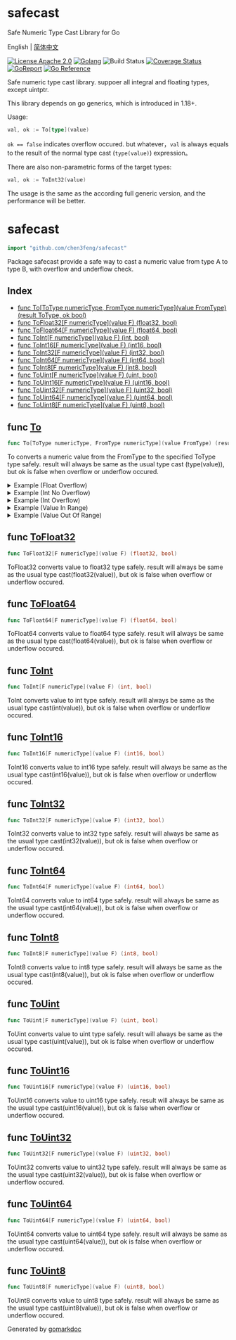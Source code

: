 # safecast

Safe Numeric Type Cast Library for Go

English | [简体中文](README_zh.md)

[![License Apache 2.0](https://img.shields.io/badge/License-Apache_2.0-red.svg)](COPYING)
[![Golang](https://img.shields.io/badge/Language-go1.18+-blue.svg)](https://go.dev/)
![Build Status](https://github.com/chen3feng/safecast/actions/workflows/go.yml/badge.svg)
[![Coverage Status](https://coveralls.io/repos/github/chen3feng/safecast/badge.svg?branch=master)](https://coveralls.io/github/chen3feng/safecast?branch=master)
[![GoReport](https://goreportcard.com/badge/github.com/securego/gosec)](https://goreportcard.com/report/github.com/chen3feng/safecast)
[![Go Reference](https://pkg.go.dev/badge/github.com/chen3feng/safecast.svg)](https://pkg.go.dev/github.com/chen3feng/safecast)

Safe numeric type cast library. suppoer all integral and floating types, except uintptr.

This library depends on go generics, which is introduced in 1.18+.

Usage:

```go
val, ok := To[type](value)
```

`ok == false` indicates overflow occured. but whatever，`val` is always equals to the result of the normal type cast (`type(value)`) expression。

There are also non-parametric forms of the target types:

````go
val, ok := ToInt32(value)
````

The usage is the same as the according full generic version, and the performance will be better.

<!-- gomarkdoc:embed:start -->

<!-- Code generated by gomarkdoc. DO NOT EDIT -->

# safecast

```go
import "github.com/chen3feng/safecast"
```

Package safecast provide a safe way to cast a numeric value from type A to type B, with overflow and underflow check.

## Index

- [func To[ToType numericType, FromType numericType](value FromType) (result ToType, ok bool)](<#func-to>)
- [func ToFloat32[F numericType](value F) (float32, bool)](<#func-tofloat32>)
- [func ToFloat64[F numericType](value F) (float64, bool)](<#func-tofloat64>)
- [func ToInt[F numericType](value F) (int, bool)](<#func-toint>)
- [func ToInt16[F numericType](value F) (int16, bool)](<#func-toint16>)
- [func ToInt32[F numericType](value F) (int32, bool)](<#func-toint32>)
- [func ToInt64[F numericType](value F) (int64, bool)](<#func-toint64>)
- [func ToInt8[F numericType](value F) (int8, bool)](<#func-toint8>)
- [func ToUint[F numericType](value F) (uint, bool)](<#func-touint>)
- [func ToUint16[F numericType](value F) (uint16, bool)](<#func-touint16>)
- [func ToUint32[F numericType](value F) (uint32, bool)](<#func-touint32>)
- [func ToUint64[F numericType](value F) (uint64, bool)](<#func-touint64>)
- [func ToUint8[F numericType](value F) (uint8, bool)](<#func-touint8>)


## func [To](<https://github.com/chen3feng/safecast/blob/master/generics.go#L12>)

```go
func To[ToType numericType, FromType numericType](value FromType) (result ToType, ok bool)
```

To converts a numeric value from the FromType to the specified ToType type safely. result will always be same as the usual type cast \(type\(value\)\), but ok is false when overflow or underflow occured.

<details><summary>Example (Float Overflow)</summary>
<p>

```go
package main

import (
	"fmt"
	"github.com/chen3feng/safecast"
	"math"
)

func main() {
	n, ok := safecast.To[float32](math.MaxFloat32 * 2)
	fmt.Print(n, ok)
}
```

#### Output

```
+Inf false
```

</p>
</details>

<details><summary>Example (Int No Overflow)</summary>
<p>

```go
package main

import (
	"fmt"
	"github.com/chen3feng/safecast"
)

func main() {
	b, ok := safecast.To[byte](255)
	fmt.Print(b, ok)
}
```

#### Output

```
255 true
```

</p>
</details>

<details><summary>Example (Int Overflow)</summary>
<p>

```go
package main

import (
	"fmt"
	"github.com/chen3feng/safecast"
)

func main() {
	b, ok := safecast.To[byte](256)
	fmt.Print(b, ok)
}
```

#### Output

```
0 false
```

</p>
</details>

<details><summary>Example (Value In Range)</summary>
<p>

```go
package main

import (
	"fmt"
	"github.com/chen3feng/safecast"
)

func main() {
	n, ok := safecast.To[uint](1)
	fmt.Print(n, ok)
}
```

#### Output

```
1 true
```

</p>
</details>

<details><summary>Example (Value Out Of Range)</summary>
<p>

```go
package main

import (
	"fmt"
	"github.com/chen3feng/safecast"
)

func main() {
	n, ok := safecast.To[uint32](-1)
	fmt.Print(n, ok)
}
```

#### Output

```
4294967295 false
```

</p>
</details>

## func [ToFloat32](<https://github.com/chen3feng/safecast/blob/master/generics.go#L398>)

```go
func ToFloat32[F numericType](value F) (float32, bool)
```

ToFloat32 converts value to float32 type safely. result will always be same as the usual type cast\(float32\(value\)\), but ok is false when overflow or underflow occured.

## func [ToFloat64](<https://github.com/chen3feng/safecast/blob/master/generics.go#L432>)

```go
func ToFloat64[F numericType](value F) (float64, bool)
```

ToFloat64 converts value to float64 type safely. result will always be same as the usual type cast\(float64\(value\)\), but ok is false when overflow or underflow occured.

## func [ToInt](<https://github.com/chen3feng/safecast/blob/master/generics.go#L194>)

```go
func ToInt[F numericType](value F) (int, bool)
```

ToInt converts value to int type safely. result will always be same as the usual type cast\(int\(value\)\), but ok is false when overflow or underflow occured.

## func [ToInt16](<https://github.com/chen3feng/safecast/blob/master/generics.go#L92>)

```go
func ToInt16[F numericType](value F) (int16, bool)
```

ToInt16 converts value to int16 type safely. result will always be same as the usual type cast\(int16\(value\)\), but ok is false when overflow or underflow occured.

## func [ToInt32](<https://github.com/chen3feng/safecast/blob/master/generics.go#L126>)

```go
func ToInt32[F numericType](value F) (int32, bool)
```

ToInt32 converts value to int32 type safely. result will always be same as the usual type cast\(int32\(value\)\), but ok is false when overflow or underflow occured.

## func [ToInt64](<https://github.com/chen3feng/safecast/blob/master/generics.go#L160>)

```go
func ToInt64[F numericType](value F) (int64, bool)
```

ToInt64 converts value to int64 type safely. result will always be same as the usual type cast\(int64\(value\)\), but ok is false when overflow or underflow occured.

## func [ToInt8](<https://github.com/chen3feng/safecast/blob/master/generics.go#L58>)

```go
func ToInt8[F numericType](value F) (int8, bool)
```

ToInt8 converts value to int8 type safely. result will always be same as the usual type cast\(int8\(value\)\), but ok is false when overflow or underflow occured.

## func [ToUint](<https://github.com/chen3feng/safecast/blob/master/generics.go#L364>)

```go
func ToUint[F numericType](value F) (uint, bool)
```

ToUint converts value to uint type safely. result will always be same as the usual type cast\(uint\(value\)\), but ok is false when overflow or underflow occured.

## func [ToUint16](<https://github.com/chen3feng/safecast/blob/master/generics.go#L262>)

```go
func ToUint16[F numericType](value F) (uint16, bool)
```

ToUint16 converts value to uint16 type safely. result will always be same as the usual type cast\(uint16\(value\)\), but ok is false when overflow or underflow occured.

## func [ToUint32](<https://github.com/chen3feng/safecast/blob/master/generics.go#L296>)

```go
func ToUint32[F numericType](value F) (uint32, bool)
```

ToUint32 converts value to uint32 type safely. result will always be same as the usual type cast\(uint32\(value\)\), but ok is false when overflow or underflow occured.

## func [ToUint64](<https://github.com/chen3feng/safecast/blob/master/generics.go#L330>)

```go
func ToUint64[F numericType](value F) (uint64, bool)
```

ToUint64 converts value to uint64 type safely. result will always be same as the usual type cast\(uint64\(value\)\), but ok is false when overflow or underflow occured.

## func [ToUint8](<https://github.com/chen3feng/safecast/blob/master/generics.go#L228>)

```go
func ToUint8[F numericType](value F) (uint8, bool)
```

ToUint8 converts value to uint8 type safely. result will always be same as the usual type cast\(uint8\(value\)\), but ok is false when overflow or underflow occured.



Generated by [gomarkdoc](<https://github.com/princjef/gomarkdoc>)


<!-- gomarkdoc:embed:end -->

